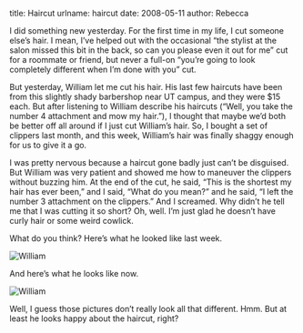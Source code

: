 title: Haircut
urlname: haircut
date: 2008-05-11
author: Rebecca

I did something new yesterday. For the first time in my life, I cut someone
else&#x02bc;s hair. I mean, I&#x02bc;ve helped out with the occasional
&ldquo;the stylist at the salon missed this bit in the back, so can you please
even it out for me&rdquo; cut for a roommate or friend, but never a full-on
&ldquo;you&#x02bc;re going to look completely different when I&#x02bc;m done
with you&rdquo; cut.

But yesterday, William let me cut his hair. His last few haircuts have been from
this slightly shady barbershop near UT campus, and they were $15 each. But after
listening to William describe his haircuts (&ldquo;Well, you take the number 4
attachment and mow my hair.&rdquo;), I thought that maybe we&#x02bc;d both be
better off all around if I just cut William&#x02bc;s hair. So, I bought a set of
clippers last month, and this week, William&#x02bc;s hair was finally shaggy
enough for us to give it a go.

I was pretty nervous because a haircut gone badly just can&#x02bc;t be
disguised. But William was very patient and showed me how to maneuver the
clippers without buzzing him. At the end of the cut, he said, &ldquo;This is the
shortest my hair has ever been,&rdquo; and I said, &ldquo;What do you
mean?&rdquo; and he said, &ldquo;I left the number 3 attachment on the
clippers.&rdquo; And I screamed. Why didn&#x02bc;t he tell me that I was cutting
it so short? Oh, well. I&#x02bc;m just glad he doesn&#x02bc;t have curly hair or
some weird cowlick.

What do you think? Here&#x02bc;s what he looked like last week.

<img src="{static}/images/2008-05-04-william.jpg" alt="William" class="img-fluid">

And here&#x02bc;s what he looks like now.

<img src="{static}/images/2008-05-11-william.jpg" alt="William" class="img-fluid">

Well, I guess those pictures don&#x02bc;t really look all that different. Hmm.
But at least he looks happy about the haircut, right?
